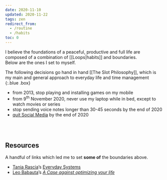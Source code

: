```yaml
---
date: 2020-11-10
updated: 2020-11-22
tags: zen
redirect_from:
  - /routine
  - /habits
toc: 0
---
```

I believe the foundations of a peaceful, productive and full life are composed of a combination of [[Loops|habits]] and boundaries.\
Below are the ones I set to myself.

The following decisions go hand in hand [[The Slot Philosophy]], which is my main and general approach to everyday life and time management
{:.blue .box}

- from 2013, stop playing and installing games on my mobile
- from 9<sup>th</sup> November 2020, never use my laptop while in bed, except to watch movies or series
- stop sending voice notes longer than 30-45 seconds by the end of 2020
- [quit Social Media](https://quitsocialmedia.club) by the end of 2020

<br>
<br>

## Resources

A handful of links which led me to set **some of** the boundaries above.

- [Tania Rascia](https://taniarascia.com)’s [Everyday Systems](https://www.taniarascia.com/everyday-systems/)
- [Leo Babauta](https://zenhabits.net)’s [*A Case against optimizing your life*](https://zenhabits.net/unoptimizing/)
